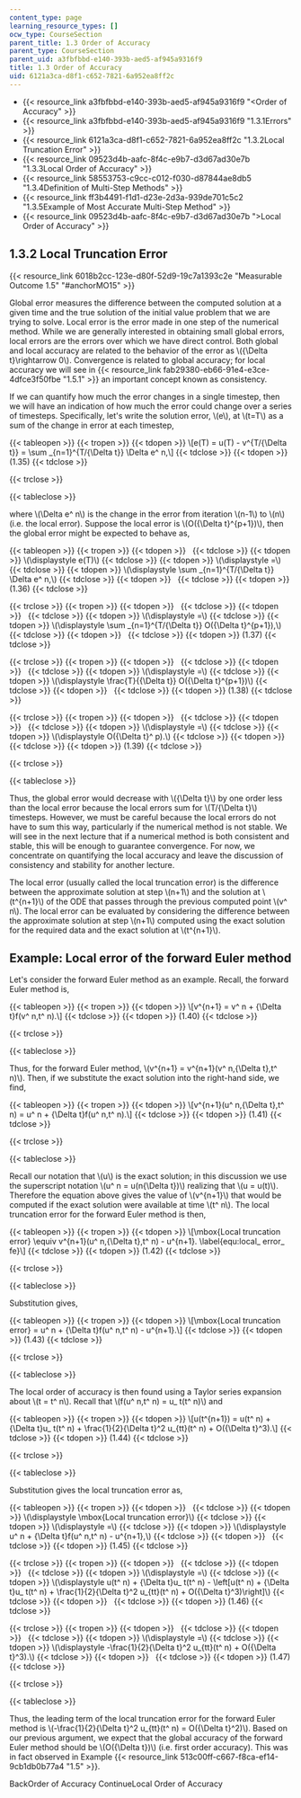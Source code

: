 ```yaml
---
content_type: page
learning_resource_types: []
ocw_type: CourseSection
parent_title: 1.3 Order of Accuracy
parent_type: CourseSection
parent_uid: a3fbfbbd-e140-393b-aed5-af945a9316f9
title: 1.3 Order of Accuracy
uid: 6121a3ca-d8f1-c652-7821-6a952ea8ff2c
---
```


*   {{< resource_link a3fbfbbd-e140-393b-aed5-af945a9316f9 "\<Order of Accuracy" >}}
*   {{< resource_link a3fbfbbd-e140-393b-aed5-af945a9316f9 "1.3.1Errors" >}}
*   {{< resource_link 6121a3ca-d8f1-c652-7821-6a952ea8ff2c "1.3.2Local Truncation Error" >}}
*   {{< resource_link 09523d4b-aafc-8f4c-e9b7-d3d67ad30e7b "1.3.3Local Order of Accuracy" >}}
*   {{< resource_link 58553753-c9cc-c012-f030-d87844ae8db5 "1.3.4Definition of Multi-Step Methods" >}}
*   {{< resource_link ff3b4491-f1d1-d23e-2d3a-939de701c5c2 "1.3.5Example of Most Accurate Multi-Step Method" >}}
*   {{< resource_link 09523d4b-aafc-8f4c-e9b7-d3d67ad30e7b "\>Local Order of Accuracy" >}}

1.3.2 Local Truncation Error
----------------------------

{{< resource_link 6018b2cc-123e-d80f-52d9-19c7a1393c2e "Measurable Outcome 1.5" "#anchorMO15" >}}

Global error measures the difference between the computed solution at a given time and the true solution of the initial value problem that we are trying to solve. Local error is the error made in one step of the numerical method. While we are generally interested in obtaining small global errors, local errors are the errors over which we have direct control. Both global and local accuracy are related to the behavior of the error as \\({\\Delta t}\\rightarrow 0\\). Convergence is related to global accuracy; for local accuracy we will see in {{< resource_link fab29380-eb66-91e4-e3ce-4dfce3f50fbe "1.5.1" >}} an important concept known as consistency.

If we can quantify how much the error changes in a single timestep, then we will have an indication of how much the error could change over a series of timesteps. Specifically, let's write the solution error, \\(e\\), at \\(t=T\\) as a sum of the change in error at each timestep,

{{< tableopen >}}
{{< tropen >}}
{{< tdopen >}}
\\\[e(T) = u(T) - v^{T/{\\Delta t}} = \\sum \_{n=1}^{T/{\\Delta t}} \\Delta e^ n,\\\]
{{< tdclose >}}
{{< tdopen >}}
(1.35)
{{< tdclose >}}

{{< trclose >}}

{{< tableclose >}}

where \\(\\Delta e^ n\\) is the change in the error from iteration \\(n-1\\) to \\(n\\) (i.e. the local error). Suppose the local error is \\(O({\\Delta t}^{p+1})\\), then the global error might be expected to behave as,

{{< tableopen >}}
{{< tropen >}}
{{< tdopen >}}
 
{{< tdclose >}}
{{< tdopen >}}
\\(\\displaystyle e(T)\\)
{{< tdclose >}}
{{< tdopen >}}
\\(\\displaystyle =\\)
{{< tdclose >}}
{{< tdopen >}}
\\(\\displaystyle \\sum \_{n=1}^{T/{\\Delta t}} \\Delta e^ n,\\)
{{< tdclose >}}
{{< tdopen >}}
 
{{< tdclose >}}
{{< tdopen >}}
(1.36)
{{< tdclose >}}

{{< trclose >}}
{{< tropen >}}
{{< tdopen >}}
 
{{< tdclose >}}
{{< tdopen >}}
 
{{< tdclose >}}
{{< tdopen >}}
\\(\\displaystyle =\\)
{{< tdclose >}}
{{< tdopen >}}
\\(\\displaystyle \\sum \_{n=1}^{T/{\\Delta t}} O({\\Delta t}^{p+1}),\\)
{{< tdclose >}}
{{< tdopen >}}
 
{{< tdclose >}}
{{< tdopen >}}
(1.37)
{{< tdclose >}}

{{< trclose >}}
{{< tropen >}}
{{< tdopen >}}
 
{{< tdclose >}}
{{< tdopen >}}
 
{{< tdclose >}}
{{< tdopen >}}
\\(\\displaystyle =\\)
{{< tdclose >}}
{{< tdopen >}}
\\(\\displaystyle \\frac{T}{{\\Delta t}} O({\\Delta t}^{p+1})\\)
{{< tdclose >}}
{{< tdopen >}}
 
{{< tdclose >}}
{{< tdopen >}}
(1.38)
{{< tdclose >}}

{{< trclose >}}
{{< tropen >}}
{{< tdopen >}}
 
{{< tdclose >}}
{{< tdopen >}}
 
{{< tdclose >}}
{{< tdopen >}}
\\(\\displaystyle =\\)
{{< tdclose >}}
{{< tdopen >}}
\\(\\displaystyle O({\\Delta t}^ p).\\)
{{< tdclose >}}
{{< tdopen >}}
 
{{< tdclose >}}
{{< tdopen >}}
(1.39)
{{< tdclose >}}

{{< trclose >}}

{{< tableclose >}}

Thus, the global error would decrease with \\({\\Delta t}\\) by one order less than the local error because the local errors sum for \\(T/{\\Delta t}\\) timesteps. However, we must be careful because the local errors do not have to sum this way, particularly if the numerical method is not stable. We will see in the next lecture that if a numerical method is both consistent and stable, this will be enough to guarantee convergence. For now, we concentrate on quantifying the local accuracy and leave the discussion of consistency and stability for another lecture.

The local error (usually called the local truncation error) is the difference between the approximate solution at step \\(n+1\\) and the solution at \\(t^{n+1}\\) of the ODE that passes through the previous computed point \\(v^ n\\). The local error can be evaluated by considering the difference between the approximate solution at step \\(n+1\\) computed using the exact solution for the required data and the exact solution at \\(t^{n+1}\\).

Example: Local error of the forward Euler method
------------------------------------------------

Let's consider the forward Euler method as an example. Recall, the forward Euler method is,

{{< tableopen >}}
{{< tropen >}}
{{< tdopen >}}
\\\[v^{n+1} = v^ n + {\\Delta t}f(v^ n,t^ n).\\\]
{{< tdclose >}}
{{< tdopen >}}
(1.40)
{{< tdclose >}}

{{< trclose >}}

{{< tableclose >}}

Thus, for the forward Euler method, \\(v^{n+1} = v^{n+1}(v^ n,{\\Delta t},t^ n)\\). Then, if we substitute the exact solution into the right-hand side, we find,

{{< tableopen >}}
{{< tropen >}}
{{< tdopen >}}
\\\[v^{n+1}(u^ n,{\\Delta t},t^ n) = u^ n + {\\Delta t}f(u^ n,t^ n).\\\]
{{< tdclose >}}
{{< tdopen >}}
(1.41)
{{< tdclose >}}

{{< trclose >}}

{{< tableclose >}}

Recall our notation that \\(u\\) is the exact solution; in this discussion we use the superscript notation \\(u^ n = u(n{\\Delta t})\\) realizing that \\(u = u(t)\\). Therefore the equation above gives the value of \\(v^{n+1}\\) that would be computed if the exact solution were available at time \\(t^ n\\). The local truncation error for the forward Euler method is then,

{{< tableopen >}}
{{< tropen >}}
{{< tdopen >}}
\\\[\\mbox{Local truncation error} \\equiv v^{n+1}(u^ n,{\\Delta t},t^ n) - u^{n+1}. \\label{equ:local\_ error\_ fe}\\\]
{{< tdclose >}}
{{< tdopen >}}
(1.42)
{{< tdclose >}}

{{< trclose >}}

{{< tableclose >}}

Substitution gives,

{{< tableopen >}}
{{< tropen >}}
{{< tdopen >}}
\\\[\\mbox{Local truncation error} = u^ n + {\\Delta t}f(u^ n,t^ n) - u^{n+1}.\\\]
{{< tdclose >}}
{{< tdopen >}}
(1.43)
{{< tdclose >}}

{{< trclose >}}

{{< tableclose >}}

The local order of accuracy is then found using a Taylor series expansion about \\(t = t^ n\\). Recall that \\(f(u^ n,t^ n) = u\_ t(t^ n)\\) and

{{< tableopen >}}
{{< tropen >}}
{{< tdopen >}}
\\\[u(t^{n+1}) = u(t^ n) + {\\Delta t}u\_ t(t^ n) + \\frac{1}{2}{\\Delta t}^2 u\_{tt}(t^ n) + O({\\Delta t}^3).\\\]
{{< tdclose >}}
{{< tdopen >}}
(1.44)
{{< tdclose >}}

{{< trclose >}}

{{< tableclose >}}

Substitution gives the local truncation error as,

{{< tableopen >}}
{{< tropen >}}
{{< tdopen >}}
 
{{< tdclose >}}
{{< tdopen >}}
\\(\\displaystyle \\mbox{Local truncation error}\\)
{{< tdclose >}}
{{< tdopen >}}
\\(\\displaystyle =\\)
{{< tdclose >}}
{{< tdopen >}}
\\(\\displaystyle u^ n + {\\Delta t}f(u^ n,t^ n) - u^{n+1},\\)
{{< tdclose >}}
{{< tdopen >}}
 
{{< tdclose >}}
{{< tdopen >}}
(1.45)
{{< tdclose >}}

{{< trclose >}}
{{< tropen >}}
{{< tdopen >}}
 
{{< tdclose >}}
{{< tdopen >}}
 
{{< tdclose >}}
{{< tdopen >}}
\\(\\displaystyle =\\)
{{< tdclose >}}
{{< tdopen >}}
\\(\\displaystyle u(t^ n) + {\\Delta t}u\_ t(t^ n) - \\left\[u(t^ n) + {\\Delta t}u\_ t(t^ n) + \\frac{1}{2}{\\Delta t}^2 u\_{tt}(t^ n) + O({\\Delta t}^3)\\right\]\\)
{{< tdclose >}}
{{< tdopen >}}
 
{{< tdclose >}}
{{< tdopen >}}
(1.46)
{{< tdclose >}}

{{< trclose >}}
{{< tropen >}}
{{< tdopen >}}
 
{{< tdclose >}}
{{< tdopen >}}
 
{{< tdclose >}}
{{< tdopen >}}
\\(\\displaystyle =\\)
{{< tdclose >}}
{{< tdopen >}}
\\(\\displaystyle -\\frac{1}{2}{\\Delta t}^2 u\_{tt}(t^ n) + O({\\Delta t}^3).\\)
{{< tdclose >}}
{{< tdopen >}}
 
{{< tdclose >}}
{{< tdopen >}}
(1.47)
{{< tdclose >}}

{{< trclose >}}

{{< tableclose >}}

Thus, the leading term of the local truncation error for the forward Euler method is \\(-\\frac{1}{2}{\\Delta t}^2 u\_{tt}(t^ n) = O({\\Delta t}^2)\\). Based on our previous argument, we expect that the global accuracy of the forward Euler method should be \\(O({\\Delta t})\\) (i.e. first order accuracy). This was in fact observed in Example {{< resource_link 513c00ff-c667-f8ca-ef14-9cb1db0b77a4 "1.5" >}}.

BackOrder of Accuracy ContinueLocal Order of Accuracy